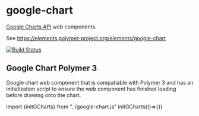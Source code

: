 google-chart
============

[Google Charts API](https://developers.google.com/chart/) web components.

See https://elements.polymer-project.org/elements/google-chart

[![Build Status](https://travis-ci.org/GoogleWebComponents/google-chart.svg?branch=master)](https://travis-ci.org/GoogleWebComponents/google-chart)

## Google Chart Polymer 3
Google chart web component that is compatiable with Polymer 3 and
has an initialization script to ensure the web component has finished
loading before drawing onto the chart.

import {initGCharts} from "../google-chart.js"
initGCharts(()=>{})